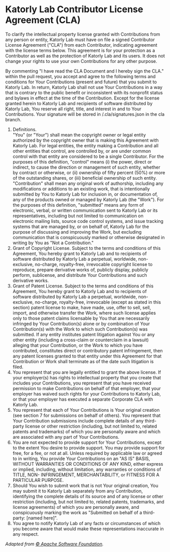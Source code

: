 # Katorly Lab Contributor License Agreement (CLA)

To clarify the intellectual property license granted with Contributions from any person or entity, Katorly Lab must have on file a signed Contributor License Agreement ("CLA") from each Contributor, indicating agreement with the license terms below. This agreement is for your protection as a Contributor as well as the protection of Katorly Lab and its users. It does not change your rights to use your own Contributions for any other purpose.  
  
By commenting "I have read the CLA Document and I hereby sign the CLA." within the pull request, you accept and agree to the following terms and conditions for Your Contributions (present and future) that you submit to Katorly Lab. In return, Katorly Lab shall not use Your Contributions in a way that is contrary to the public benefit or inconsistent with its nonprofit status and bylaws in effect at the time of the Contribution. Except for the license granted herein to Katorly Lab and recipients of software distributed by Katorly Lab, You reserve all right, title, and interest in and to Your Contributions. Your signature will be stored in /.cla/signatures.json in the cla branch.  
  
1. Definitions.  
 "You" (or "Your") shall mean the copyright owner or legal entity authorized by the copyright owner that is making this Agreement with Katorly Lab. For legal entities, the entity making a Contribution and all other entities that control, are controlled by, or are under common control with that entity are considered to be a single Contributor. For the purposes of this definition, "control" means (i) the power, direct or indirect, to cause the direction or management of such entity, whether by contract or otherwise, or (ii) ownership of fifty percent (50%) or more of the outstanding shares, or (iii) beneficial ownership of such entity. "Contribution" shall mean any original work of authorship, including any modifications or additions to an existing work, that is intentionally submitted by You to Katorly Lab for inclusion in, or documentation of, any of the products owned or managed by Katorly Lab (the "Work"). For the purposes of this definition, "submitted" means any form of electronic, verbal, or written communication sent to Katorly Lab or its representatives, including but not limited to communication on electronic mailing lists, source code control systems, and issue tracking systems that are managed by, or on behalf of, Katorly Lab for the purpose of discussing and improving the Work, but excluding communication that is conspicuously marked or otherwise designated in writing by You as "Not a Contribution."  
2. Grant of Copyright License. Subject to the terms and conditions of this Agreement, You hereby grant to Katorly Lab and to recipients of software distributed by Katorly Lab a perpetual, worldwide, non-exclusive, no-charge, royalty-free, irrevocable copyright license to reproduce, prepare derivative works of, publicly display, publicly perform, sublicense, and distribute Your Contributions and such derivative works.  
3. Grant of Patent License. Subject to the terms and conditions of this Agreement, You hereby grant to Katorly Lab and to recipients of software distributed by Katorly Lab a perpetual, worldwide, non-exclusive, no-charge, royalty-free, irrevocable (except as stated in this section) patent license to make, have made, use, offer to sell, sell, import, and otherwise transfer the Work, where such license applies only to those patent claims licensable by You that are necessarily infringed by Your Contribution(s) alone or by combination of Your Contribution(s) with the Work to which such Contribution(s) was submitted. If any entity institutes patent litigation against You or any other entity (including a cross-claim or counterclaim in a lawsuit) alleging that your Contribution, or the Work to which you have contributed, constitutes direct or contributory patent infringement, then any patent licenses granted to that entity under this Agreement for that Contribution or Work shall terminate as of the date such litigation is filed.  
4. You represent that you are legally entitled to grant the above license. If your employer(s) has rights to intellectual property that you create that includes your Contributions, you represent that you have received permission to make Contributions on behalf of that employer, that your employer has waived such rights for your Contributions to Katorly Lab, or that your employer has executed a separate Corporate CLA with Katorly Lab.  
5. You represent that each of Your Contributions is Your original creation (see section 7 for submissions on behalf of others). You represent that Your Contribution submissions include complete details of any third-party license or other restriction (including, but not limited to, related patents and trademarks) of which you are personally aware and which are associated with any part of Your Contributions.  
6. You are not expected to provide support for Your Contributions, except to the extent You desire to provide support. You may provide support for free, for a fee, or not at all. Unless required by applicable law or agreed to in writing, You provide Your Contributions on an "AS IS" BASIS, WITHOUT WARRANTIES OR CONDITIONS OF ANY KIND, either express or implied, including, without limitation, any warranties or conditions of TITLE, NON- INFRINGEMENT, MERCHANTABILITY, or FITNESS FOR A PARTICULAR PURPOSE.  
7. Should You wish to submit work that is not Your original creation, You may submit it to Katorly Lab separately from any Contribution, identifying the complete details of its source and of any license or other restriction (including, but not limited to, related patents, trademarks, and license agreements) of which you are personally aware, and conspicuously marking the work as "Submitted on behalf of a third-party: [named here]".  
8. You agree to notify Katorly Lab of any facts or circumstances of which you become aware that would make these representations inaccurate in any respect.  
  
  
*Adapted from [© Apache Software Foundation](http://www.apache.org/licenses).*
